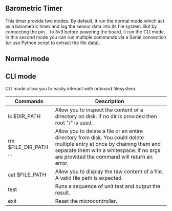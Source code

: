 ## Barometric Timer

This timer provide two modes. By default, it run the normal mode which act as a barometric timer and log the sensor data into its file system. But by connecting the pin .. to 3v3 before powering the board, it run the CLI mode. In this second mode you can run multiple commands via a Serial connection (or use Python script to extract the file data).

## Normal mode

## CLI mode

CLI mode allow you to easily interact with onboard filesystem.

Commands|Description
--|--
ls $DIR_PATH|Allow you to inspect the content of a directory on disk. If no dir is provided then root "/" is used.
rm $FILE_DIR_PATH ...|Allow you to delete a file or an entire directory from disk. You could delete multiple entry at once by chaining them and separate them with a whitespace. If no args are provided the command will return an error.
cat $FILE_PATH|Allow you to display the raw content of a file. A valid file path is expected.
test|Runs a sequence of unit test and output the result.
exit|Reset the microcontroller.

